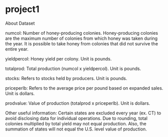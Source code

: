 # project1

About Dataset

numcol: Number of honey-producing colonies. Honey-producing colonies are the maximum number of colonies from which honey was taken during the year. It is possible to take honey from colonies that did not survive the entire year.

yieldpercol: Honey yield per colony. Unit is pounds.

totalprod: Total production (numcol x yieldpercol). Unit is pounds.

stocks: Refers to stocks held by producers. Unit is pounds.

priceperlb: Refers to the average price per pound based on expanded sales. Unit is dollars.

prodvalue: Value of production (totalprod x priceperlb). Unit is dollars.

Other useful information: Certain states are excluded every year (ex. CT) to avoid disclosing data for individual operations. Due to rounding, total colonies multiplied by total yield may not equal production. Also, the summation of states will not equal the U.S. level value of production.
